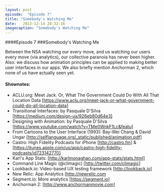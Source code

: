 ```yaml
---
layout: post
episode:  "Episode 7"
title: "Somebody's Watching Me"
date:   2013-12-14 20:32:16
imagecaption: "Somebody's Watching Me"
---
```


####Episode 7
###Somebody's Watching Me

Between the NSA watching our every move, and us watching our users every move (via analytics), our collective paranoia has never been higher. Also: we discuss how animation principles can be applied to making better user interfaces in our apps. We also briefly mention Anchorman 2, which none of us have actually seen yet.

#### Shownotes:

 * ACLU.org: Meet Jack. Or, What The Government Could Do With All That Location Data [https://www.aclu.org/meet-jack-or-what-government-could-do-all-location-data]
 * Transitional Interfaces: by Pasquale D'Silva [https://medium.com/design-ux/926eb80d64e3]
 * Designing with Animation: by Pasquale D'Silva [https://www.youtube.com/watch?v=TMe0WnkF1Lc&featu]
 * From Cartoons to the User Interface (1993): Bay-Wei Chang & David Ungar [http://selflanguage.org/_static/published/animation.pdf]
 * Castro: High Fidelity Podcasts for iPhone [http://castro.fm] & [https://itunes.apple.com/us/app/castro-high-fidelity-podcasts/id723142770]
 * Karl's App Stats: [http://karlmonaghan.com/app-stats/stats.html]
 * Command Line Magic (@climagic) [http://twitter.com/climagic]
 * Lookback.io: Video-based UX testing framework [http://lookback.io]
 * New Relic: App Analytics [http://newrelic.com
 * Segment.io: More analytics [https://segment.io]
 * Anchorman 2: [http://www.anchormanmovie.com]
